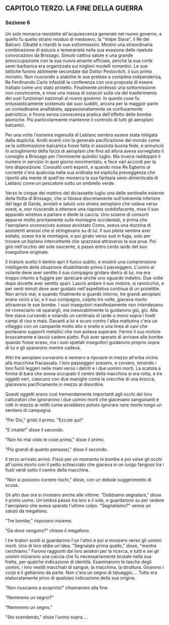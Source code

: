 ## CAPITOLO TERZO. LA FINE DELLA GUERRA

### Sezione 6

Un solo monarca resistette all'acquiescenza generale nel nuovo governo, e quello fu quello strano residuo di medioevo, la "Volpe Slava", il Re dei Balcani. Dibatté e ritardò le sue sottomissioni. Mostrò una straordinaria combinazione di astuzia e temerarietà nella sua evasione delle ripetute convocazioni da Brissago. Simulò cattiva salute e una grande preoccupazione con la sua nuova amante ufficiale, perché la sua corte semi-barbarica era organizzata sui migliori modelli romantici. Le sue tattiche furono abilmente secondate dal Dottor Pestovitch, il suo primo ministro. Non riuscendo a stabilire le sue pretese a completa indipendenza, Re Ferdinando Carlo infastidì la conferenza con una proposta di essere trattato come uno stato protetto. Finalmente professò una sottomissione non convincente, e mise una massa di ostacoli sulla via del trasferimento dei suoi funzionari nazionali al nuovo governo. In queste cose fu entusiasticamente sostenuto dai suoi sudditi, ancora per la maggior parte un contadiname analfabeta, appassionatamente se confusamente patriottico, e finora senza conoscenza pratica dell'effetto delle bombe atomiche. Più particolarmente mantenne il controllo di tutti gli aeroplani balcanici.

Per una volta l'estrema ingenuità di Leblanc sembra essere stata mitigata dalla duplicità. Andò avanti con la generale pacificazione del mondo come se la sottomissione balcanica fosse fatta in assoluta buona fede, e annunciò lo scioglimento della forza di aeroplani che fino ad allora aveva sorvegliato il consiglio a Brissago per l'imminente quindici luglio. Ma invece raddoppiò il numero in servizio in quel giorno movimentato, e fece vari accordi per la loro disposizione. Consultò certi esperti, e quando mise Re Egberto al corrente c'era qualcosa nella sua ordinata ed esplicita preveggenza che riportò alla mente di quell'ex-monarca la sua fantasia semi-dimenticata di Leblanc come un pescatore sotto un ombrello verde.

Verso le cinque del mattino del diciassette luglio una delle sentinelle esterne della flotta di Brissago, che si librava discretamente sull'estremità inferiore del lago di Garda, avvistò e salutò uno strano aeroplano che volava verso ovest, e, non riuscendo a ottenere una risposta soddisfacente, mise il suo apparato wireless a parlare e diede la caccia. Uno sciame di consorti apparve molto prontamente sulle montagne occidentali, e prima che l'aeroplano sconosciuto avesse avvistato Como, aveva una dozzina di assistenti ansiosi che si stringevano su di lui. Il suo pilota sembra aver esitato, sceso tra le montagne, e poi girato verso sud in fuga, solo per trovare un biplano intercettante che spazzava attraverso la sua prua. Poi girò nell'occhio del sole nascente, e passò entro cento iarde del suo inseguitore originale.

Il tiratore scelto lì dentro aprì il fuoco subito, e mostrò una comprensione intelligente della situazione disabilitando prima il passeggero. L'uomo al volante deve aver sentito il suo compagno gridare dietro di lui, ma era troppo intento a fuggire per sprecare anche uno sguardo indietro. Due volte dopo dovette aver sentito spari. Lasciò andare il suo motore, si rannicchiò, e per venti minuti deve aver guidato nell'aspettativa continua di un proiettile. Non arrivò mai, e quando finalmente si guardò intorno, tre grandi aeroplani erano vicini a lui, e il suo compagno, colpito tre volte, giaceva morto attraverso le sue bombe. I suoi inseguitori manifestamente non intendevano né rovesciarlo né sparargli, ma inesorabilmente lo guidarono giù, giù. Alla fine stava curvando e volando un centinaio di iarde o meno sopra i livelli campi di riso e mais. Davanti a lui e scuro contro l'alba mattutina c'era un villaggio con un campanile molto alto e snello e una linea di cavi che portavano supporti metallici che non poteva superare. Fermò il suo motore bruscamente e lasciò cadere piatto. Può aver sperato di arrivare alle bombe quando fosse sceso, ma i suoi spietati inseguitori guidarono proprio sopra di lui e gli spararono mentre cadeva.

Altri tre aeroplani curvarono e vennero a riposare in mezzo all'erba vicino alla macchina fracassata. I loro passeggeri scesero, e corsero, tenendo i loro fucili leggeri nelle mani verso i detriti e i due uomini morti. La scatola a forma di bara che aveva occupato il centro della macchina si era rotta, e tre oggetti neri, ciascuno con due maniglie come le orecchie di una brocca, giacevano pacificamente in mezzo al disordine.

Questi oggetti erano così tremendamente importanti agli occhi dei loro catturatori che ignorarono i due uomini morti che giacevano sanguinanti e rotti in mezzo ai relitti come avrebbero potuto ignorare rane morte lungo un sentiero di campagna.

"Per Dio," gridò il primo. "Eccole qui!"

"E intatte!" disse il secondo.

"Non ho mai visto le cose prima," disse il primo.

"Più grandi di quanto pensassi," disse il secondo.

Il terzo arrivato arrivò. Fissò per un momento le bombe e poi volse gli occhi all'uomo morto con il petto schiacciato che giaceva in un luogo fangoso tra i fusti verdi sotto il centro della macchina.

"Non si possono correre rischi," disse, con un debole suggerimento di scusa.

Gli altri due ora si rivolsero anche alle vittime. "Dobbiamo segnalare," disse il primo uomo. Un'ombra passò tra loro e il sole, e guardarono su per vedere l'aeroplano che aveva sparato l'ultimo colpo. "Segnaliamo?" venne un saluto da megafono.

"Tre bombe," risposero insieme.

"Da dove vengono?" chiese il megafono.

I tre tiratori scelti si guardarono l'un l'altro e poi si mossero verso gli uomini morti. Uno di loro ebbe un'idea. "Segnalate prima quello," disse, "mentre cerchiamo." Furono raggiunti dai loro aviatori per la ricerca, e tutti e sei gli uomini iniziarono una caccia che fu necessariamente brutale nella sua fretta, per qualche indicazione di identità. Esaminarono le tasche degli uomini, i loro vestiti macchiati di sangue, la macchina, la struttura. Girarono i corpi e li gettarono da parte. Non c'era un segno di tatuaggio.... Tutto era elaboratamente privo di qualsiasi indicazione della sua origine.

"Non riusciamo a scoprirlo!" chiamarono alla fine.

"Nemmeno un segno?"

"Nemmeno un segno."

"Sto scendendo," disse l'uomo sopra....
